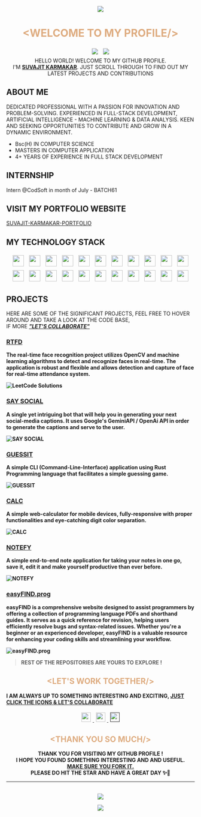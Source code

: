 
<p align="center">
  <img src="https://capsule-render.vercel.app/api?type=waving&color=gradient&height=70&section=header"/>
</p>

# <div align="center" style="color:#DEAC80;"> &lt;WELCOME TO MY PROFILE/&gt; </div>



<div align="center">
<img src="https://img.shields.io/github/followers/SUVAJIT-KARMAKAR?style=social" style="padding:5px">
<img src="https://img.shields.io/github/stars/SUVAJIT-KARMAKAR?style=social" style="padding:5px">
</div>

<div align="center">HELLO WORLD! WELCOME TO MY GITHUB PROFILE. <br>I'M <u><b>SUVAJIT KARMAKAR</b></u>. JUST SCROLL THROUGH TO FIND OUT MY LATEST PROJECTS AND CONTRIBUTIONS</div>

## ABOUT ME

DEDICATED PROFESSIONAL WITH A PASSION FOR INNOVATION AND PROBLEM-SOLVING.
EXPERIENCED IN FULL-STACK DEVELOPMENT, ARTIFICIAL INTELLIGENCE - MACHINE LEARNING & DATA ANALYSIS. KEEN AND SEEKING OPPORTUNITIES TO CONTRIBUTE AND GROW IN A DYNAMIC ENVIRONMENT.

- Bsc(H) IN COMPUTER SCIENCE
- MASTERS IN COMPUTER APPLICATION
- 4+ YEARS OF EXPERIENCE IN FULL STACK DEVELOPMENT

## INTERNSHIP
Intern @CodSoft in month of July - BATCH61

## VISIT MY PORTFOLIO WEBSITE
[SUVAJIT-KARMAKAR-PORTFOLIO]('https://suvajit-karmakar-portfolio.vercel.app')

## MY TECHNOLOGY STACK

<div align="center">
<img style="padding:5px;" width="30px" src="./icons/c.svg">
<img style="padding:5px;" width="30px" src="./icons/cpp.svg">
<img style="padding:5px;" width="30px" src="./icons/html.svg">
<img style="padding:5px;" width="30px" src="./icons/css.svg">
<img style="padding:5px;" width="30px" src="./icons/js.svg">
<img style="padding:5px;" width="30px" src="./icons/ts.svg">
<img style="padding:5px;" width="30px" src="./icons/node-js.svg">
<img style="padding:5px;" width="30px" src="./icons/tailwind.svg">
<img style="padding:5px;" width="30px" src="./icons/react.svg">
<img style="padding:5px;" width="30px" src="./icons/mongodb.svg">
<img style="padding:5px;" width="30px" src="./icons/GIT.svg">

<img style="padding:5px;" width="30px" src="./icons/AWS.svg">
<img style="padding:5px;" width="30px" src="./icons/DJANGO.svg">
<img style="padding:5px;" width="30px" src="./icons/KOTLIN.svg">
<img style="padding:5px;" width="30px" src="./icons/NEXTJS.svg">
<img style="padding:5px;" width="30px" src="./icons/NUMPY.svg">
<img style="padding:5px;" width="30px" src="./icons/OPENCV.svg">
<img style="padding:5px;" width="30px" src="./icons/SQL.svg">
<img style="padding:5px;" width="30px" src="./icons/RUST.svg">
<img style="padding:5px;" width="30px" src="./icons/PANDAS.svg">
<img style="padding:5px;" width="30px" src="./icons/POSTGRESSQL.svg">
<img style="padding:5px;" width="30px" src="./icons/DORKER.svg">
</div>

## PROJECTS

HERE ARE SOME OF THE SIGNIFICANT PROJECTS, FEEL FREE TO HOVER AROUND AND TAKE A LOOK AT THE CODE BASE, <br>IF MORE <b><i><u>"LET'S COLLABORATE"</u></i><b>



### [RTFD](https://github.com/SUVAJIT-KARMAKAR/REAL-TIME-FACE-DETECTION-SYSTEM)
The real-time face recognition project utilizes OpenCV and machine learning algorithms to detect and recognize faces in real-time. The application is robust and flexible and allows detection and capture of face for real-time attendance system.

![LeetCode Solutions](images/RTFD.png)




### [SAY SOCIAL](https://github.com/SUVAJIT-KARMAKAR/SAY-SOCIAL-TELEGRAM-BOT)
A single yet intriguing bot that will help you in generating your next social-media captions. It uses Google's GeminiAPI / OpenAi API in order to generate the captions and serve to the user.

![SAY SOCIAL](images/SAY-SOCIAL-LOGO.jpeg)




### [GUESSIT](https://github.com/SUVAJIT-KARMAKAR/GUESS-IT-CLI)
A simple CLI (Command-Line-Interface) application using Rust Programming language that facilitates a simple guessing game.

![GUESSIT](images/GUESSIT.png)



### [CALC](https://github.com/SUVAJIT-KARMAKAR/CALC)
A simple web-calculator for mobile devices, fully-responsive with proper functionalities and eye-catching digit color separation.

![CALC](images/CALC-LOGO.png)



### [NOTEFY]()
A simple end-to-end note application for taking your notes in one go, save it, edit it and make yourself productive than ever before.

![NOTEFY](images/NOTEFY-LOGO.jpeg)



### [easyFIND.prog](https://github.com/SUVAJIT-KARMAKAR/CODSOFT-LEVEL-1-TASK-2)
easyFIND is a comprehensive website designed to assist programmers by offering a collection of programming language PDFs and shorthand guides. It serves as a quick reference for revision, helping users efficiently resolve bugs and syntax-related issues. Whether you're a beginner or an experienced developer, easyFIND is a valuable resource for enhancing your coding skills and streamlining your workflow.

![easyFIND.prog](images/easyFIND-logo.png)




> REST OF THE REPOSITORIES ARE YOURS TO EXPLORE !

## <div  align="center"  style="color:#DEAC80;"> &lt;LET'S WORK TOGETHER/&gt; </div>

I AM ALWAYS UP TO SOMETHING INTERESTING AND EXCITING, 
<u>JUST CLICK THE ICONS & LET'S COLLABORATE</u>


<div align="center">
<a href="mailto:ikarmakarsuvajit@gmail.com"> 
<img style="padding:5px;" width="25px" src="./icons/GMAIL.png"> 
</a>
<a href="https://www.linkedin.com/in/suvajit-karmakar-677112220/"> 
<img style="padding:5px;" width="25px" src="./icons/LINKEDIN.png"> 
</a>
<a  href="" > 
<img style="padding:5px;" width="25px" src="./icons/FIVERR.png"> 
</a>
</div>



## <div  align="center"  style="color:#DEAC80;"> &lt;THANK YOU SO MUCH/&gt; </div>

<div align="center">
THANK YOU FOR VISITING MY GITHUB PROFILE ! <br>I HOPE YOU FOUND SOMETHING INTERESTING AND AND USEFUL.<br><u>MAKE SURE YOU FORK IT.</u> <br> PLEASE DO HIT THE STAR AND HAVE A GREAT DAY
✨🌟</div>


<hr>
<br>

<div align="center">
<a href="https://visitcount.itsvg.in">
  <img src="https://visitcount.itsvg.in/api?id=SUVAJITKARMAKAR&label=VISITED&color=3&icon=2&pretty=true" />
</a>
</div>


<p align="center">
  <img src="https://capsule-render.vercel.app/api?type=waving&color=gradient&height=60&section=footer"/>
</p>